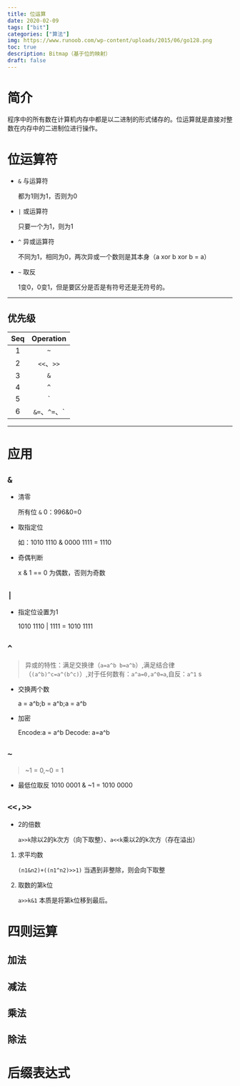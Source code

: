 ```yaml
---
title: 位运算
date: 2020-02-09
tags: ["bit"]
categories: ["算法"]
img: https://www.runoob.com/wp-content/uploads/2015/06/go128.png
toc: true
description: Bitmap（基于位的映射）
draft: false
---
```



# 简介

程序中的所有数在计算机内存中都是以二进制的形式储存的。位运算就是直接对整数在内存中的二进制位进行操作。


# 位运算符

+ `&` 与运算符

    都为1则为1，否则为0

+ `|` 或运算符

    只要一个为1，则为1

+ `^` 异或运算符

    不同为1，相同为0，两次异或一个数则是其本身（a xor b xor b = a）

+ `~` 取反
    
    1变0，0变1，但是要区分是否是有符号还是无符号的。

---

## 优先级

Seq|Operation
:-:|:-:
1|`~`
2|`<<`、`>>`
3|`&`
4|`^`
5|`|`
6|`&=`、`^=`、`|=`、`<<=`、`>>=`、

---

# 应用

## `&`

+ 清零

    所有位 `&` 0：996&0=0

+ 取指定位

    如：1010 1110 & 0000 1111 = 1110

+ 奇偶判断

    x & 1 == 0 为偶数，否则为奇数

## `|`

+ 指定位设置为1

    1010 1110 | 1111 = 1010 1111 

## `^`

> 异或的特性：满足交换律（`a=a^b b=a^b`）,满足结合律（`(a^b)^c=a^(b^c)`）,对于任何数有：`a^a=0,a^0=a`,自反：`a^1`
s
+ 交换两个数

    a = a^b;b = a^b;a = a^b 

+ 加密

    Encode:a = a^b Decode: a=a^b


## `~`

> ~1 = 0,~0 = 1

+ 最低位取反
    1010 0001 & ~1 = 1010 0000


## `<<,>>`

+ 2的倍数

    `a>>k`除以2的k次方（向下取整）、`a<<k`乘以2的k次方（存在溢出）


1. 求平均数
    
    `(n1&n2)+((n1^n2)>>1)` 当遇到非整除，则会向下取整


4. 取数的第k位

    `a>>k&1` 本质是将第k位移到最后。



# 四则运算

## 加法

## 减法

## 乘法

## 除法

# 后缀表达式